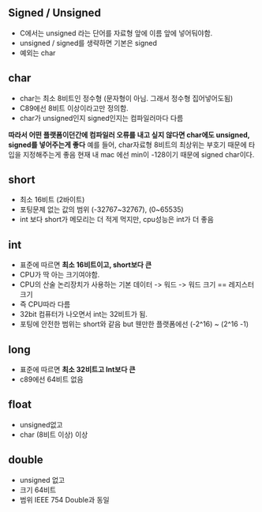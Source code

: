 ## Signed / Unsigned

- C에서는 unsigned 라는 단어를 자료형 앞에 이름 앞에 넣어둬야함.
- unsigned / signed를 생략하면 기본은 signed
- 예외는 char

## char

- char는 최소 8비트인 정수형 (문자형이 아님. 그래서 정수형 집어넣어도됨)
- C89에선 8비트 이상이라고만 정의함.
- char가 unsigned인지 signed인지는 컴파일러마다 다름

**따라서 어떤 플랫폼이던간에 컴파일러 오류를 내고 싶지 않다면 char에도 unsigned, signed를 넣어주는게 좋다**
예를 들어, char자료형 8비트의 최상위는 부호기 때문에 타입을 지정해주는게 좋음
현재 내 mac 에선 min이 -128이기 때문에 signed char이다.

## short

- 최소 16비트 (2바이트)
- 포팅문제 없는 값의 범위 (-32767~32767), (0~65535)
- int 보다 short가 메모리는 더 적게 먹지만, cpu성능은 int가 더 좋음

## int

- 표준에 따르면 **최소 16비트이고, short보다 큰**
- CPU가 딱 아는 크기여야함. 
- CPU의 산술 논리장치가 사용하는 기본 데이터 -> 워드 -> 워드 크기 == 레지스터 크기
- 즉 CPU따라 다름
- 32bit 컴퓨터가 나오면서 int는 32비트가 됨.
- 포팅에 안전한 범위는 short와 같음 but 웬만한 플랫폼에선 (-2^16) ~ (2^16 -1)

## long

- 표준에 따르면 **최소 32비트고 Int보다 큰**
- c89에선 64비트 없음


## float
- unsigned없고
- char (8비트 이상) 이상

## double
- unsigned 없고
- 크기 64비트
- 범위 IEEE 754 Double과 동일
